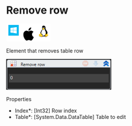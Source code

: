 # Remove row

![](<../../../../.gitbook/assets/image (270).png>)

Element that removes table row

![](<../../../../.gitbook/assets/image (290).png>)

Properties

* Index\*: \[Int32] Row index
* Table\*: \[System.Data.DataTable] Table to edit
